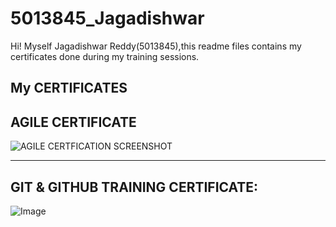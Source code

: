 # 5013845\_Jagadishwar



Hi! Myself Jagadishwar Reddy(5013845),this readme files contains my certificates done during my training sessions.



## My CERTIFICATES

## AGILE CERTIFICATE

![AGILE CERTFICATION SCREENSHOT ](https://github.com/user-attachments/assets/119353bb-6484-4629-968f-a9a957045969)

_______________________________________________________________________________________________

## GIT & GITHUB TRAINING CERTIFICATE:
 

 ![Image](https://github.com/user-attachments/assets/e308d6dd-7600-4ab8-80e2-0934475a0972)